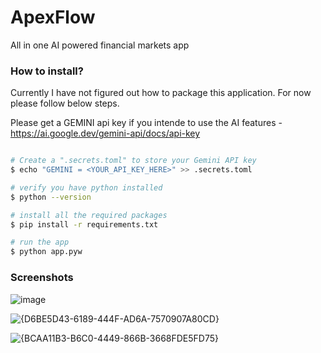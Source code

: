 # ApexFlow

All in one AI powered financial markets app

### How to install?

Currently I have not figured out how to package this application. For now please follow below steps.

Please get a GEMINI api key if you intende to use the AI features - https://ai.google.dev/gemini-api/docs/api-key

```sh

# Create a ".secrets.toml" to store your Gemini API key
$ echo "GEMINI = <YOUR_API_KEY_HERE>" >> .secrets.toml

# verify you have python installed
$ python --version

# install all the required packages
$ pip install -r requirements.txt

# run the app
$ python app.pyw
```

### Screenshots

![image](https://github.com/user-attachments/assets/8adcab56-6058-4802-a2b8-98444f22a0a1)

![{D6BE5D43-6189-444F-AD6A-7570907A80CD}](https://github.com/user-attachments/assets/9b07fb21-3574-4cf2-91a9-72d21542b8fc)

![{BCAA11B3-B6C0-4449-866B-3668FDE5FD75}](https://github.com/user-attachments/assets/feeb9354-0f90-4a35-ae95-2ccd3ee931c6)
